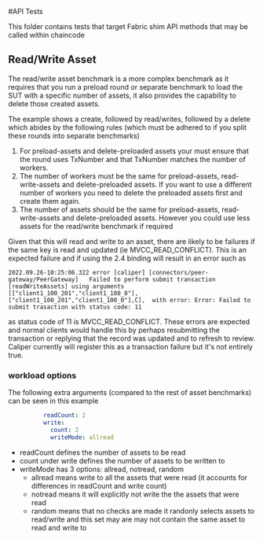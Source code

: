 #API Tests

This folder contains tests that target Fabric shim API methods that may be called within chaincode

## Read/Write Asset

The read/write asset benchmark is a more complex benchmark as it requires that you run a preload round or separate benchmark to load the SUT with a specific number of assets, it also provides the capability to delete those created assets.

The example shows a create, followed by read/writes, followed by a delete which abides by the following rules (which must be adhered to if you split these rounds into separate benchmarks)

1. For preload-assets and delete-preloaded assets your must ensure that the round uses TxNumber and that TxNumber matches the number of workers.
2. The number of workers must be the same for preload-assets, read-write-assets and delete-preloaded assets. If you want to use a different number of workers you need to delete the preloaded assets first and create them again.
3. The number of assets should be the same for preload-assets, read-write-assets and delete-preloaded assets. However you could use less assets for the read/write benchmark if required

Given that this will read and write to an asset, there are likely to be failures if the same key is read and updated (ie MVCC_READ_CONFLICT). This is an expected failure and if using the 2.4 binding will result in an error such as 

```
2022.09.26-10:25:06.322 error [caliper] [connectors/peer-gateway/PeerGateway]   Failed to perform submit transaction [readWriteAssets] using arguments [["client1_100_201","client1_100_0"],["client1_100_201","client1_100_0"],C],  with error: Error: Failed to submit trasaction with status code: 11
```

as status code of 11 is MVCC_READ_CONFLICT. These errors are expected and normal clients would handle this by perhaps resubmitting the transaction or replying that the record was updated and to refresh to review. Caliper currently will register this as a transaction failure but it's not entirely true.

### workload options

The following extra arguments (compared to the rest of asset benchmarks) can be seen in this example
```yaml
          readCount: 2
          write:
            count: 2
            writeMode: allread
```

- readCount defines the number of assets to be read
- count under write defines the number of assets to be written to
- writeMode has 3 options: allread, notread, random
  - allread means write to all the assets that were read (it accounts for differences in readCount and write count)
  - notread means it will explicitly not write the the assets that were read
  - random means that no checks are made it randonly selects assets to read/write and this set may are may not contain the same asset to read and write to
